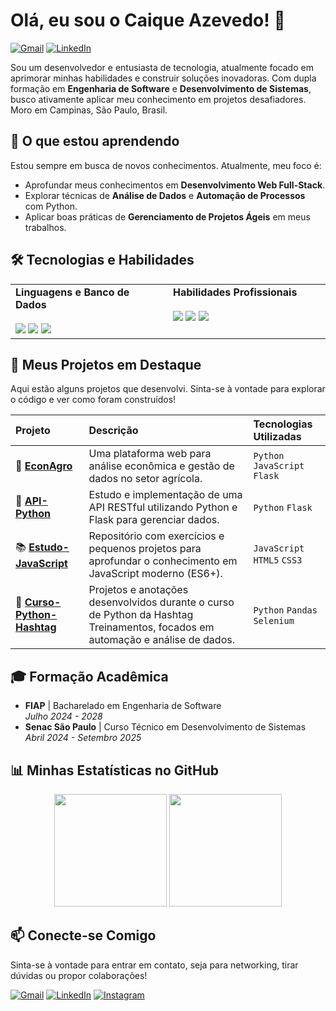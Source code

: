 # Olá, eu sou o Caique Azevedo! 👋

<p>
  <a href="mailto:caiqueazevedo2005@gmail.com"><img src="https://img.shields.io/badge/Gmail-D14836?style=for-the-badge&logo=gmail&logoColor=white" alt="Gmail"/></a>
  <a href="https://www.linkedin.com/in/caique-azevedo-46a700343"><img src="https://img.shields.io/badge/LinkedIn-0077B5?style=for-the-badge&logo=linkedin&logoColor=white" alt="LinkedIn"/></a>
</p>

Sou um desenvolvedor e entusiasta de tecnologia, atualmente focado em aprimorar minhas habilidades e construir soluções inovadoras. Com dupla formação em **Engenharia de Software** e **Desenvolvimento de Sistemas**, busco ativamente aplicar meu conhecimento em projetos desafiadores. Moro em Campinas, São Paulo, Brasil.

## 🌱 O que estou aprendendo

Estou sempre em busca de novos conhecimentos. Atualmente, meu foco é:
* Aprofundar meus conhecimentos em **Desenvolvimento Web Full-Stack**.
* Explorar técnicas de **Análise de Dados** e **Automação de Processos** com Python.
* Aplicar boas práticas de **Gerenciamento de Projetos Ágeis** em meus trabalhos.

## 🛠️ Tecnologias e Habilidades

<table>
  <tr>
    <td valign="top" width="50%">
      <strong>Linguagens e Banco de Dados</strong><br><br>
      <a href="#"><img src="https://img.shields.io/badge/Python-3776AB?style=for-the-badge&logo=python&logoColor=white"></a>
      <a href="#"><img src="https://img.shields.io/badge/JavaScript-F7DF1E?style=for-the-badge&logo=javascript&logoColor=black"></a>
      <a href="#"><img src="https://img.shields.io/badge/MySQL-005C84?style=for-the-badge&logo=mysql&logoColor=white"></a>
    </td>
    <td valign="top" width="50%">
      <strong>Habilidades Profissionais</strong><br><br>
      <a href="#"><img src="https://img.shields.io/badge/Project%20Management-45b8d8?style=for-the-badge"></a>
      <a href="#"><img src="https://img.shields.io/badge/Systems%20Analysis-00a86b?style=for-the-badge"></a>
      <a href="#"><img src="https://img.shields.io/badge/Data%20Analysis-ff69b4?style=for-the-badge"></a>
    </td>
  </tr>
</table>

## 🚀 Meus Projetos em Destaque

Aqui estão alguns projetos que desenvolvi. Sinta-se à vontade para explorar o código e ver como foram construídos!

| Projeto | Descrição | Tecnologias Utilizadas |
| :--- | :--- | :--- |
| 🚢 **[EconAgro](https://github.com/CaiqueAzevedo65/EconAgro)** | Uma plataforma web para análise econômica e gestão de dados no setor agrícola. | `Python` `JavaScript` `Flask` |
| 🔌 **[API-Python](https://github.com/CaiqueAzevedo65/API-Python)** | Estudo e implementação de uma API RESTful utilizando Python e Flask para gerenciar dados. | `Python` `Flask` |
| 📚 **[Estudo-JavaScript](https://github.com/CaiqueAzevedo65/Estudo-JavaScript)** | Repositório com exercícios e pequenos projetos para aprofundar o conhecimento em JavaScript moderno (ES6+). | `JavaScript` `HTML5` `CSS3` |
| 🐍 **[Curso-Python-Hashtag](https://github.com/CaiqueAzevedo65/Curso-Python-Hashtag)** | Projetos e anotações desenvolvidos durante o curso de Python da Hashtag Treinamentos, focados em automação e análise de dados. | `Python` `Pandas` `Selenium` |

## 🎓 Formação Acadêmica

* **FIAP** | Bacharelado em Engenharia de Software <br> *Julho 2024 - 2028*
* **Senac São Paulo** | Curso Técnico em Desenvolvimento de Sistemas <br> *Abril 2024 - Setembro 2025*

## 📊 Minhas Estatísticas no GitHub

<p align="center">
  <img height="180em" src="https://github-readme-stats.vercel.app/api?username=CaiqueAzevedo65&show_icons=true&theme=dracula&include_all_commits=true&count_private=true"/>
  <img height="180em" src="https://github-readme-stats.vercel.app/api/top-langs/?username=CaiqueAzevedo65&layout=compact&langs_count=7&theme=dracula"/>
</p>

## 📫 Conecte-se Comigo

Sinta-se à vontade para entrar em contato, seja para networking, tirar dúvidas ou propor colaborações!

<p>
  <a href="mailto:caiqueazevedo2005@gmail.com"><img src="https://img.shields.io/badge/Gmail-D14836?style=for-the-badge&logo=gmail&logoColor=white" alt="Gmail"/></a>
  <a href="https://www.linkedin.com/in/caique-azevedo-46a700343"><img src="https://img.shields.io/badge/LinkedIn-0077B5?style=for-the-badge&logo=linkedin&logoColor=white" alt="LinkedIn"/></a>
  <a href="https://www.instagram.com/caiqueazevedo65"><img src="https://img.shields.io/badge/Instagram-E4405F?style=for-the-badge&logo=instagram&logoColor=white" alt="Instagram"/></a>
</p>
